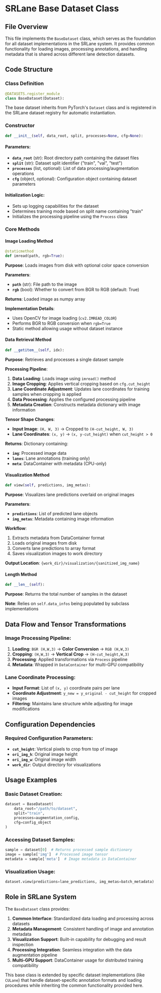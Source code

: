 # SRLane Base Dataset Class

## File Overview
This file implements the `BaseDataset` class, which serves as the foundation for all dataset implementations in the SRLane system. It provides common functionality for loading images, processing annotations, and handling metadata that is shared across different lane detection datasets.

## Code Structure

### Class Definition
```python
@DATASETS.register_module
class BaseDataset(Dataset):
```
The base dataset inherits from PyTorch's `Dataset` class and is registered in the SRLane dataset registry for automatic instantiation.

### Constructor
```python
def __init__(self, data_root, split, processes=None, cfg=None):
```

#### Parameters:
- **`data_root`** (str): Root directory path containing the dataset files
- **`split`** (str): Dataset split identifier ("train", "val", "test")  
- **`processes`** (list, optional): List of data processing/augmentation operations
- **`cfg`** (object, optional): Configuration object containing dataset parameters

#### Initialization Logic:
- Sets up logging capabilities for the dataset
- Determines training mode based on split name containing "train"
- Initializes the processing pipeline using the `Process` class

### Core Methods

#### Image Loading Method
```python
@staticmethod
def imread(path, rgb=True):
```
**Purpose**: Loads images from disk with optional color space conversion

**Parameters**:
- **`path`** (str): File path to the image
- **`rgb`** (bool): Whether to convert from BGR to RGB (default: True)

**Returns**: Loaded image as numpy array

**Implementation Details**:
- Uses OpenCV for image loading (`cv2.IMREAD_COLOR`)
- Performs BGR to RGB conversion when `rgb=True`
- Static method allowing usage without dataset instance

#### Data Retrieval Method  
```python
def __getitem__(self, idx):
```
**Purpose**: Retrieves and processes a single dataset sample

**Processing Pipeline**:
1. **Data Loading**: Loads image using `imread()` method
2. **Image Cropping**: Applies vertical cropping based on `cfg.cut_height`
3. **Lane Coordinate Adjustment**: Updates lane coordinates for training samples when cropping is applied
4. **Data Processing**: Applies the configured processing pipeline
5. **Metadata Creation**: Constructs metadata dictionary with image information

**Tensor Shape Changes**:
- **Input Image**: `(H, W, 3)` → Cropped to `(H-cut_height, W, 3)`
- **Lane Coordinates**: `(x, y)` → `(x, y-cut_height)` when `cut_height > 0`

**Returns**: Dictionary containing:
- **`img`**: Processed image data
- **`lanes`**: Lane annotations (training only)  
- **`meta`**: DataContainer with metadata (CPU-only)

#### Visualization Method
```python
def view(self, predictions, img_metas):
```
**Purpose**: Visualizes lane predictions overlaid on original images

**Parameters**:
- **`predictions`**: List of predicted lane objects
- **`img_metas`**: Metadata containing image information

**Workflow**:
1. Extracts metadata from DataContainer format
2. Loads original images from disk
3. Converts lane predictions to array format
4. Saves visualization images to work directory

**Output Location**: `{work_dir}/visualization/{sanitized_img_name}`

#### Length Method
```python
def __len__(self):
```
**Purpose**: Returns the total number of samples in the dataset

**Note**: Relies on `self.data_infos` being populated by subclass implementations

## Data Flow and Tensor Transformations

### Image Processing Pipeline:
1. **Loading**: `BGR (H,W,3)` → **Color Conversion** → `RGB (H,W,3)`
2. **Cropping**: `(H,W,3)` → **Vertical Crop** → `(H-cut_height,W,3)`
3. **Processing**: Applied transformations via `Process` pipeline
4. **Metadata**: Wrapped in `DataContainer` for multi-GPU compatibility

### Lane Coordinate Processing:
- **Input Format**: List of `(x, y)` coordinate pairs per lane
- **Coordinate Adjustment**: `y_new = y_original - cut_height` for cropped images
- **Filtering**: Maintains lane structure while adjusting for image modifications

## Configuration Dependencies

### Required Configuration Parameters:
- **`cut_height`**: Vertical pixels to crop from top of image
- **`ori_img_h`**: Original image height 
- **`ori_img_w`**: Original image width
- **`work_dir`**: Output directory for visualizations

## Usage Examples

### Basic Dataset Creation:
```python
dataset = BaseDataset(
    data_root="/path/to/dataset",
    split="train", 
    processes=augmentation_config,
    cfg=config_object
)
```

### Accessing Dataset Samples:
```python
sample = dataset[0]  # Returns processed sample dictionary
image = sample['img']  # Processed image tensor
metadata = sample['meta']  # Image metadata in DataContainer
```

### Visualization Usage:
```python
dataset.view(predictions=lane_predictions, img_metas=batch_metadata)
```

## Role in SRLane System
The `BaseDataset` class provides:

1. **Common Interface**: Standardized data loading and processing across datasets
2. **Metadata Management**: Consistent handling of image and annotation metadata
3. **Visualization Support**: Built-in capability for debugging and result inspection  
4. **Processing Integration**: Seamless integration with the data augmentation pipeline
5. **Multi-GPU Support**: DataContainer usage for distributed training compatibility

This base class is extended by specific dataset implementations (like `CULane`) that handle dataset-specific annotation formats and loading procedures while inheriting the common functionality provided here.